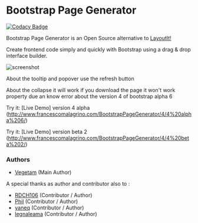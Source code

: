 Bootstrap Page Generator
======================

[![Codacy Badge](https://www.codacy.com/project/badge/970393072b7c492c87e5ddb3ff0bfa32)](https://www.codacy.com/app/francesco-malagrino/BootstrapPageGenerator)

Bootstrap Page Generator is an Open Source alternative to [LayoutIt!](http://www.layoutit.com/)

Create frontend code simply and quickly with Bootstrap using a drag & drop interface builder.

![screenshot](https://cloud.githubusercontent.com/assets/1483414/18440053/f5c2e120-7907-11e6-9770-d10ac5082959.PNG)

About the tooltip and popover use the refresh button

About the collapse it will work if you download the page it won't work property due an know error about the version 4 of bootstrap alpha 6

Try it: [Live Demo] version 4 alpha (http://www.francescomalagrino.com/BootstrapPageGenerator/4/4%20alpha%206/)

Try it: [Live Demo] version beta 2 (http://www.francescomalagrino.com/BootstrapPageGenerator/4/4%20beta%202/)

### Authors

  * [Vegetam](https://github.com/Vegetam) (Main Author)
  
  A special thanks as author and contributor also to :
  
  * [RDCH106](https://github.com/RDCH106) (Contributor / Author)
  * [Phil](https://github.com/QuakePhil) (Contributor / Author)
  * [yaneq](https://github.com/yaneq) (Contributor / Author)
  * [legnaleama](https://github.com/legnaleama) (Contributor / Author)
